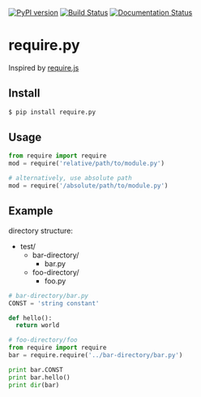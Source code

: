 [![PyPI version](https://badge.fury.io/py/require.py.svg)](https://badge.fury.io/py/require.py)
[![Build Status](https://travis-ci.org/pcattori/require.py.svg?branch=master)](https://travis-ci.org/pcattori/require.py)
[![Documentation Status](https://readthedocs.org/projects/require.py/badge/?version=latest)](http://require.py.readthedocs.io/en/latest/?badge=latest)

# require.py

Inspired by [require.js](http://requirejs.org/)

## Install

```bash
$ pip install require.py
```

## Usage

```python
from require import require
mod = require('relative/path/to/module.py')

# alternatively, use absolute path
mod = require('/absolute/path/to/module.py')
```

## Example

directory structure:
- test/
  - bar-directory/
    - bar.py
  - foo-directory/
    - foo.py

```python
# bar-directory/bar.py
CONST = 'string constant'

def hello():
  return world
```

```python
# foo-directory/foo
from require import require
bar = require.require('../bar-directory/bar.py')

print bar.CONST
print bar.hello()
print dir(bar)
```
